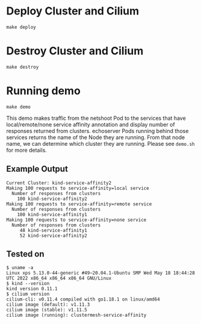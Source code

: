 # Deploy Cluster and Cilium

```
make deploy
```

# Destroy Cluster and Cilium

```
make destroy
```

# Running demo

```
make demo
```

This demo makes traffic from the netshoot Pod to the services that have local/remote/none service affinity annotation and display number of responses returned from clusters. echoserver Pods running behind those services returns the name of the Node they are running. From that node name, we can determine which cluster they are running. Please see `demo.sh` for more details.

## Example Output

```
Current Cluster: kind-service-affinity2
Making 100 requests to service-affinity=local service
  Number of responses from clusters
    100 kind-service-affinity2
Making 100 requests to service-affinity=remote service
  Number of responses from clusters
    100 kind-service-affinity1
Making 100 requests to service-affinity=none service
  Number of responses from clusters
     48 kind-service-affinity1
     52 kind-service-affinity2
```

## Tested on

```
$ uname -a
Linux xps 5.13.0-44-generic #49~20.04.1-Ubuntu SMP Wed May 18 18:44:28 UTC 2022 x86_64 x86_64 x86_64 GNU/Linux
$ kind --version
kind version 0.11.1
$ cilium version
cilium-cli: v0.11.4 compiled with go1.18.1 on linux/amd64
cilium image (default): v1.11.3
cilium image (stable): v1.11.5
cilium image (running): clustermesh-service-affinity
```
